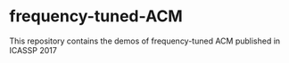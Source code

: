 # frequency-tuned-ACM
This repository contains the demos of frequency-tuned ACM published in ICASSP 2017

